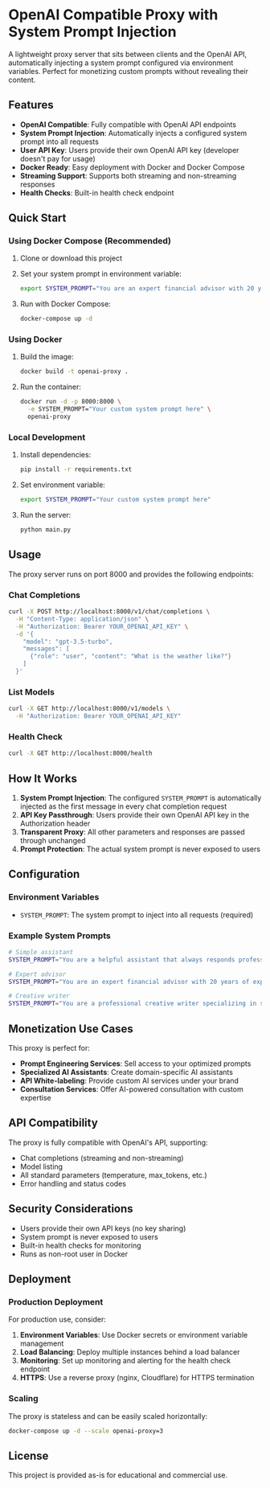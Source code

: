 # OpenAI Compatible Proxy with System Prompt Injection

A lightweight proxy server that sits between clients and the OpenAI API, automatically injecting a system prompt configured via environment variables. Perfect for monetizing custom prompts without revealing their content.

## Features

- **OpenAI Compatible**: Fully compatible with OpenAI API endpoints
- **System Prompt Injection**: Automatically injects a configured system prompt into all requests
- **User API Key**: Users provide their own OpenAI API key (developer doesn't pay for usage)
- **Docker Ready**: Easy deployment with Docker and Docker Compose
- **Streaming Support**: Supports both streaming and non-streaming responses
- **Health Checks**: Built-in health check endpoint

## Quick Start

### Using Docker Compose (Recommended)

1. Clone or download this project
2. Set your system prompt in environment variable:
   ```bash
   export SYSTEM_PROMPT="You are an expert financial advisor with 20 years of experience."
   ```

3. Run with Docker Compose:
   ```bash
   docker-compose up -d
   ```

### Using Docker

1. Build the image:
   ```bash
   docker build -t openai-proxy .
   ```

2. Run the container:
   ```bash
   docker run -d -p 8000:8000 \
     -e SYSTEM_PROMPT="Your custom system prompt here" \
     openai-proxy
   ```

### Local Development

1. Install dependencies:
   ```bash
   pip install -r requirements.txt
   ```

2. Set environment variable:
   ```bash
   export SYSTEM_PROMPT="Your custom system prompt here"
   ```

3. Run the server:
   ```bash
   python main.py
   ```

## Usage

The proxy server runs on port 8000 and provides the following endpoints:

### Chat Completions
```bash
curl -X POST http://localhost:8000/v1/chat/completions \
  -H "Content-Type: application/json" \
  -H "Authorization: Bearer YOUR_OPENAI_API_KEY" \
  -d '{
    "model": "gpt-3.5-turbo",
    "messages": [
      {"role": "user", "content": "What is the weather like?"}
    ]
  }'
```

### List Models
```bash
curl -X GET http://localhost:8000/v1/models \
  -H "Authorization: Bearer YOUR_OPENAI_API_KEY"
```

### Health Check
```bash
curl -X GET http://localhost:8000/health
```

## How It Works

1. **System Prompt Injection**: The configured `SYSTEM_PROMPT` is automatically injected as the first message in every chat completion request
2. **API Key Passthrough**: Users provide their own OpenAI API key in the Authorization header
3. **Transparent Proxy**: All other parameters and responses are passed through unchanged
4. **Prompt Protection**: The actual system prompt is never exposed to users

## Configuration

### Environment Variables

- `SYSTEM_PROMPT`: The system prompt to inject into all requests (required)

### Example System Prompts

```bash
# Simple assistant
SYSTEM_PROMPT="You are a helpful assistant that always responds professionally."

# Expert advisor
SYSTEM_PROMPT="You are an expert financial advisor with 20 years of experience. Provide detailed analysis and actionable recommendations."

# Creative writer
SYSTEM_PROMPT="You are a professional creative writer specializing in storytelling. Always structure your responses with vivid descriptions and engaging narratives."
```

## Monetization Use Cases

This proxy is perfect for:

- **Prompt Engineering Services**: Sell access to your optimized prompts
- **Specialized AI Assistants**: Create domain-specific AI assistants
- **API White-labeling**: Provide custom AI services under your brand
- **Consultation Services**: Offer AI-powered consultation with custom expertise

## API Compatibility

The proxy is fully compatible with OpenAI's API, supporting:

- Chat completions (streaming and non-streaming)
- Model listing
- All standard parameters (temperature, max_tokens, etc.)
- Error handling and status codes

## Security Considerations

- Users provide their own API keys (no key sharing)
- System prompt is never exposed to users
- Built-in health checks for monitoring
- Runs as non-root user in Docker

## Deployment

### Production Deployment

For production use, consider:

1. **Environment Variables**: Use Docker secrets or environment variable management
2. **Load Balancing**: Deploy multiple instances behind a load balancer
3. **Monitoring**: Set up monitoring and alerting for the health check endpoint
4. **HTTPS**: Use a reverse proxy (nginx, Cloudflare) for HTTPS termination

### Scaling

The proxy is stateless and can be easily scaled horizontally:

```bash
docker-compose up -d --scale openai-proxy=3
```

## License

This project is provided as-is for educational and commercial use.